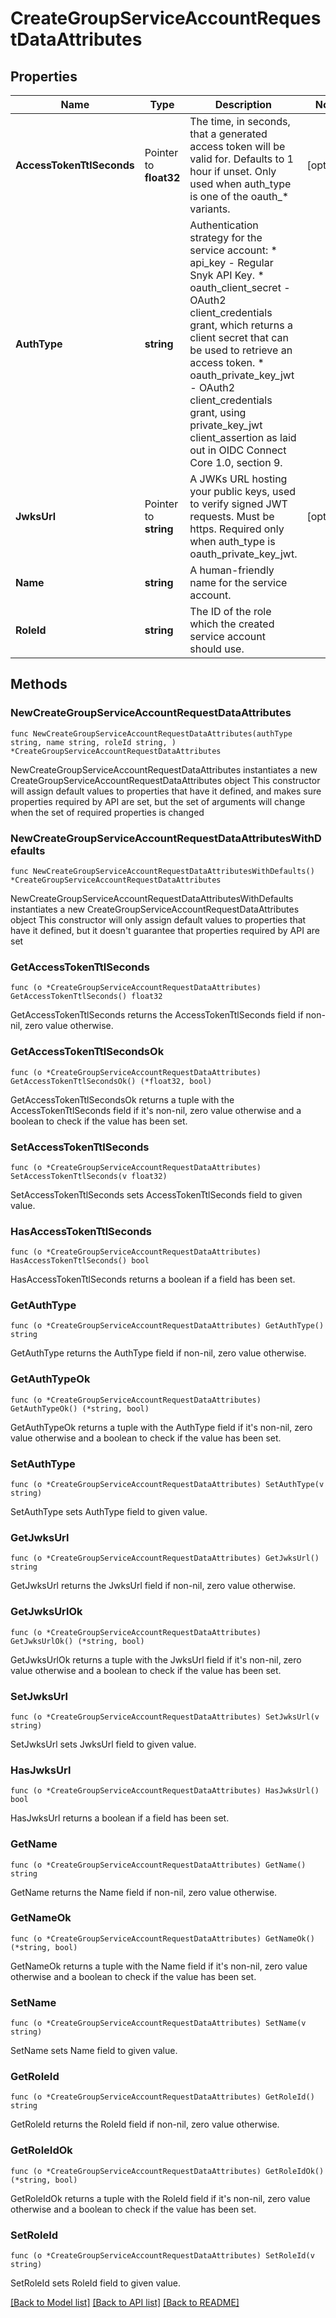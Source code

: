 # CreateGroupServiceAccountRequestDataAttributes

## Properties

Name | Type | Description | Notes
------------ | ------------- | ------------- | -------------
**AccessTokenTtlSeconds** | Pointer to **float32** | The time, in seconds, that a generated access token will be valid for. Defaults to 1 hour if unset. Only used when auth_type is one of the oauth_* variants. | [optional] 
**AuthType** | **string** | Authentication strategy for the service account:   * api_key - Regular Snyk API Key.   * oauth_client_secret - OAuth2 client_credentials grant, which returns a client secret that can be used to retrieve an access token.   * oauth_private_key_jwt - OAuth2 client_credentials grant, using private_key_jwt client_assertion as laid out in OIDC Connect Core 1.0, section 9. | 
**JwksUrl** | Pointer to **string** | A JWKs URL hosting your public keys, used to verify signed JWT requests. Must be https. Required only when auth_type is oauth_private_key_jwt. | [optional] 
**Name** | **string** | A human-friendly name for the service account. | 
**RoleId** | **string** | The ID of the role which the created service account should use. | 

## Methods

### NewCreateGroupServiceAccountRequestDataAttributes

`func NewCreateGroupServiceAccountRequestDataAttributes(authType string, name string, roleId string, ) *CreateGroupServiceAccountRequestDataAttributes`

NewCreateGroupServiceAccountRequestDataAttributes instantiates a new CreateGroupServiceAccountRequestDataAttributes object
This constructor will assign default values to properties that have it defined,
and makes sure properties required by API are set, but the set of arguments
will change when the set of required properties is changed

### NewCreateGroupServiceAccountRequestDataAttributesWithDefaults

`func NewCreateGroupServiceAccountRequestDataAttributesWithDefaults() *CreateGroupServiceAccountRequestDataAttributes`

NewCreateGroupServiceAccountRequestDataAttributesWithDefaults instantiates a new CreateGroupServiceAccountRequestDataAttributes object
This constructor will only assign default values to properties that have it defined,
but it doesn't guarantee that properties required by API are set

### GetAccessTokenTtlSeconds

`func (o *CreateGroupServiceAccountRequestDataAttributes) GetAccessTokenTtlSeconds() float32`

GetAccessTokenTtlSeconds returns the AccessTokenTtlSeconds field if non-nil, zero value otherwise.

### GetAccessTokenTtlSecondsOk

`func (o *CreateGroupServiceAccountRequestDataAttributes) GetAccessTokenTtlSecondsOk() (*float32, bool)`

GetAccessTokenTtlSecondsOk returns a tuple with the AccessTokenTtlSeconds field if it's non-nil, zero value otherwise
and a boolean to check if the value has been set.

### SetAccessTokenTtlSeconds

`func (o *CreateGroupServiceAccountRequestDataAttributes) SetAccessTokenTtlSeconds(v float32)`

SetAccessTokenTtlSeconds sets AccessTokenTtlSeconds field to given value.

### HasAccessTokenTtlSeconds

`func (o *CreateGroupServiceAccountRequestDataAttributes) HasAccessTokenTtlSeconds() bool`

HasAccessTokenTtlSeconds returns a boolean if a field has been set.

### GetAuthType

`func (o *CreateGroupServiceAccountRequestDataAttributes) GetAuthType() string`

GetAuthType returns the AuthType field if non-nil, zero value otherwise.

### GetAuthTypeOk

`func (o *CreateGroupServiceAccountRequestDataAttributes) GetAuthTypeOk() (*string, bool)`

GetAuthTypeOk returns a tuple with the AuthType field if it's non-nil, zero value otherwise
and a boolean to check if the value has been set.

### SetAuthType

`func (o *CreateGroupServiceAccountRequestDataAttributes) SetAuthType(v string)`

SetAuthType sets AuthType field to given value.


### GetJwksUrl

`func (o *CreateGroupServiceAccountRequestDataAttributes) GetJwksUrl() string`

GetJwksUrl returns the JwksUrl field if non-nil, zero value otherwise.

### GetJwksUrlOk

`func (o *CreateGroupServiceAccountRequestDataAttributes) GetJwksUrlOk() (*string, bool)`

GetJwksUrlOk returns a tuple with the JwksUrl field if it's non-nil, zero value otherwise
and a boolean to check if the value has been set.

### SetJwksUrl

`func (o *CreateGroupServiceAccountRequestDataAttributes) SetJwksUrl(v string)`

SetJwksUrl sets JwksUrl field to given value.

### HasJwksUrl

`func (o *CreateGroupServiceAccountRequestDataAttributes) HasJwksUrl() bool`

HasJwksUrl returns a boolean if a field has been set.

### GetName

`func (o *CreateGroupServiceAccountRequestDataAttributes) GetName() string`

GetName returns the Name field if non-nil, zero value otherwise.

### GetNameOk

`func (o *CreateGroupServiceAccountRequestDataAttributes) GetNameOk() (*string, bool)`

GetNameOk returns a tuple with the Name field if it's non-nil, zero value otherwise
and a boolean to check if the value has been set.

### SetName

`func (o *CreateGroupServiceAccountRequestDataAttributes) SetName(v string)`

SetName sets Name field to given value.


### GetRoleId

`func (o *CreateGroupServiceAccountRequestDataAttributes) GetRoleId() string`

GetRoleId returns the RoleId field if non-nil, zero value otherwise.

### GetRoleIdOk

`func (o *CreateGroupServiceAccountRequestDataAttributes) GetRoleIdOk() (*string, bool)`

GetRoleIdOk returns a tuple with the RoleId field if it's non-nil, zero value otherwise
and a boolean to check if the value has been set.

### SetRoleId

`func (o *CreateGroupServiceAccountRequestDataAttributes) SetRoleId(v string)`

SetRoleId sets RoleId field to given value.



[[Back to Model list]](../README.md#documentation-for-models) [[Back to API list]](../README.md#documentation-for-api-endpoints) [[Back to README]](../README.md)


